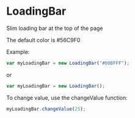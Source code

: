 # LoadingBar
Slim loading bar at the top of the page

The default color is #56C9F0

Example:
```javascript
var myLoadingBar = new LoadingBar("#00BFFF");
```
or
```javascript
var myLoadingBar = new LoadingBar();
```
To change value, use the changeValue function:
```javascript
myLoadingBar.changeValue(25);
```
